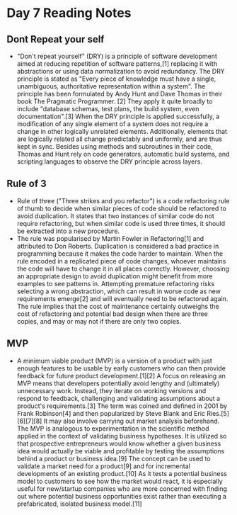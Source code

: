 # Day 7 Reading Notes


## Dont Repeat your self

- "Don't repeat yourself" (DRY) is a principle of software development aimed at reducing repetition of software patterns,[1] replacing it with abstractions or using data normalization to avoid redundancy.
  The DRY principle is stated as "Every piece of knowledge must have a single, unambiguous, authoritative representation within a system". The principle has been formulated by Andy Hunt and Dave Thomas in their book The Pragmatic Programmer.
  [2] They apply it quite broadly to include "database schemas, test plans, the build system, even documentation".[3] When the DRY principle is applied successfully, a modification of any single element of a system does not require a change in other logically unrelated elements. 
  Additionally, elements that are logically related all change predictably and uniformly, and are thus kept in sync. Besides using methods and subroutines in their code, Thomas and Hunt rely on code generators, automatic build systems, and scripting languages to observe the DRY principle across layers.
  
## Rule of 3

- Rule of three ("Three strikes and you refactor") is a code refactoring rule of thumb to decide when similar pieces of code should be refactored to avoid duplication. It states that two instances of similar code do not require refactoring, but when similar code is used three times, it should be extracted into a new procedure.
-  The rule was popularised by Martin Fowler in Refactoring[1] and attributed to Don Roberts.
Duplication is considered a bad practice in programming because it makes the code harder to maintain. When the rule encoded in a replicated piece of code changes, whoever maintains the code will have to change it in all places correctly.
However, choosing an appropriate design to avoid duplication might benefit from more examples to see patterns in. Attempting premature refactoring risks selecting a wrong abstraction, which can result in worse code as new requirements emerge[2] and will eventually need to be refactored again.
The rule implies that the cost of maintenance certainly outweighs the cost of refactoring and potential bad design when there are three copies, and may or may not if there are only two copies.

## MVP

- A minimum viable product (MVP) is a version of a product with just enough features to be usable by early customers who can then provide feedback for future product development.[1][2]
A focus on releasing an MVP means that developers potentially avoid lengthy and (ultimately) unnecessary work. Instead, they iterate on working versions and respond to feedback, challenging and validating assumptions about a product's requirements.[3] 
The term was coined and defined in 2001 by Frank Robinson[4] and then popularized by Steve Blank and Eric Ries.[5][6][7][8] It may also involve carrying out market analysis beforehand. The MVP is analogous to experimentation in the scientific method applied in the context of validating business hypotheses.
It is utilized so that prospective entrepreneurs would know whether a given business idea would actually be viable and profitable by testing the assumptions behind a product or business idea.[9] The concept can be used to validate a market need for a product[9] and for incremental developments of an existing product.[10]
As it tests a potential business model to customers to see how the market would react, it is especially useful for new/startup companies who are more concerned with finding out where potential business opportunities exist rather than executing a prefabricated, isolated business model.[11]
